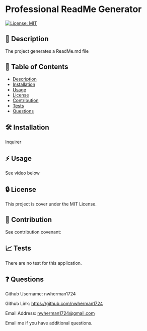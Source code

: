 # Professional ReadMe Generator

  [![License: MIT](https://img.shields.io/badge/License-MIT-yellow.svg)](https://opensource.org/licenses/MIT)

  ## :blue_book: Description

  The project generates a ReadMe.md file

  ## :bookmark_tabs: Table of Contents

  - [Description](#description)
  - [Installation](#installation)
  - [Usage](#usage)
  - [License](#license)
  - [Contribution](#contribution)
  - [Tests](#tests)
  - [Questions](#questions)

  ## :hammer_and_wrench: Installation
  Inquirer

  ## :zap: Usage
  See video below
      
  ## :lock: License
  
  This project is cover under the MIT License.

  ## :handshake: Contribution
  See contribution covenant:

  ## :chart_with_upwards_trend: Tests
  There are no test for this application.
  
  ## :question: Questions
  Github Username: nwherman1724

  Github Link: https://github.com/nwherman1724
  
  Email Address: nwherman1724@gmail.com
  
  Email me if you have additional questions.